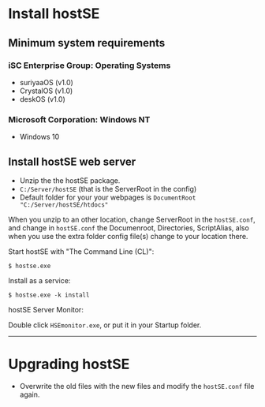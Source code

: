 # Install hostSE

## Minimum system requirements

### iSC Enterprise Group: Operating Systems
* suriyaaOS (v1.0)
* CrystalOS (v1.0)
* deskOS (v1.0)

### Microsoft Corporation: Windows NT
* Windows 10

## Install hostSE web server

* Unzip the the hostSE package.
* `C:/Server/hostSE` (that is the ServerRoot in the config)
* Default folder for your your webpages is `DocumentRoot "C:/Server/hostSE/htdocs"`

When you unzip to an other location, change ServerRoot in the `hostSE.conf`, and change in `hostSE.conf` the Documenroot, Directories, ScriptAlias, also when you use the extra folder config file(s) change to your location there. 

Start hostSE with "The Command Line (CL)":

    $ hostse.exe

Install as a service:

    $ hostse.exe -k install

hostSE Server Monitor:

Double click `HSEmonitor.exe`, or put it in your Startup folder.

----

# Upgrading hostSE

- Overwrite the old files with the new files and modify the `hostSE.conf` file again.
